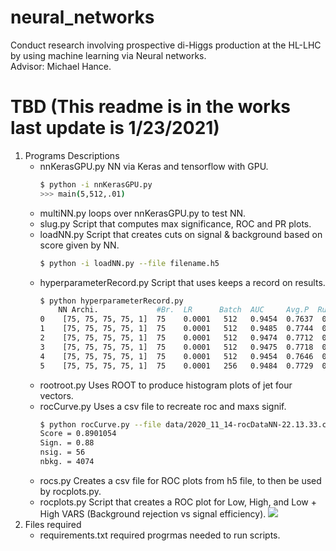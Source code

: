 # neural_networks
Conduct research involving prospective di-Higgs production at the HL-LHC by using machine learning via Neural networks.\
Advisor: Michael Hance.

# TBD (This readme is in the works last update is 1/23/2021)

1. Programs Descriptions
   - nnKerasGPU.py
     NN via Keras and tensorflow with GPU.
     ```bash
     $ python -i nnKerasGPU.py
     >>> main(5,512,.01) 
     ```
   - multiNN.py
     loops over nnKerasGPU.py to test NN. 
   - slug.py
     Script that computes max significance, ROC and PR plots.
   - loadNN.py
     Script that creates cuts on signal & background based on score given by NN. 
     ```bash
     $ python -i loadNN.py --file filename.h5
     ```
   - hyperparameterRecord.py
     Script that uses keeps a record on results.
     ```bash
     $ python hyperparameterRecord.py
         NN Archi.             #Br.  LR      Batch  AUC     Avg.P  Run Time                ConfusionMatrix [TP FP] [FN TN]       Score  Max Signif  nsig  nbkg
     0    [75, 75, 75, 75, 1]  75    0.0001   512   0.9454  0.7637  0 days 00:12:27.407433  [[752999   8610]\n [ 36923  48468]]  0.870   1.00        98   9640
     1    [75, 75, 75, 75, 1]  75    0.0001   512   0.9485  0.7744  0 days 00:18:14.872631  [[754118   7491]\n [ 37182  48209]]  0.865   1.06        89   7116
     2    [75, 75, 75, 75, 1]  75    0.0001   512   0.9474  0.7712  0 days 00:38:35.970770  [[754821   6788]\n [ 38098  47293]]  0.930   1.04        44   1828
     3    [75, 75, 75, 75, 1]  75    0.0001   512   0.9475  0.7718  0 days 00:55:50.455564  [[755124   6485]\n [ 38431  46960]]  0.890   1.05        90   7444
     4    [75, 75, 75, 75, 1]  75    0.0001   512   0.9454  0.7646  0 days 01:05:58.572270  [[753322   8287]\n [ 36996  48395]]  0.877   0.99        92   8567
     5    [75, 75, 75, 75, 1]  75    0.0001   256   0.9484  0.7729  0 days 00:27:49.218513  [[754273   7336]\n [ 37228  48163]]  0.875   1.02        87   7310
     ```
   - rootroot.py
     Uses ROOT to produce histogram plots of jet four vectors.
   - rocCurve.py
     Uses a csv file to recreate roc and maxs signif.
     ```bash
     $ python rocCurve.py --file data/2020_11_14-rocDataNN-22.13.33.csv
     Score = 0.8901054
     Sign. = 0.88
     nsig. = 56
     nbkg. = 4074
     ```
   - rocs.py
      Creates a csv file for ROC plots from h5 file, to then be used by rocplots.py.
   - rocplots.py
      Script that creates a ROC plot for Low, High, and Low + High VARS (Background rejection vs signal efficiency). 
      ![](https://github.com/JOTELLECHEA/neural_networks/blob/master/Images/modifiedRoc.png)
2. Files required
   - requirements.txt
      required progrmas needed to run scripts. 
<!--2. Programs Parser Variables/ Outputs
  - lepvec_Pt.py
     >`--x=i` where  i = 1-4: ttHH,ttbb,ttH,ttZ.-->
     
 <!-- #   >`--help` brings up help.
  # - chisquare.py
 #    >N/A
  # - MVA.py
  #   >`--branch=i` where i = phase1-4
     
<!-- #    >Output file is `ROC_data_file.csv'.
 #  - RocCurve.py
  #   >`--file=i` where  i = ROC_data_phase1-4.csv.

<!-- #   >Output is tmp and can be save in format that is needed.
#   - add_SF_branches.py
 #    >`--file='****.root'`.
     
<!--   #  >`--help` brings up help.
     
 <!-- #   >Creates new ROOT file as `new_****.root`.-->
  
